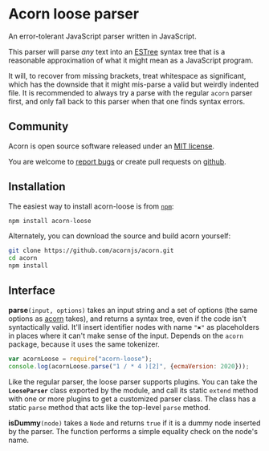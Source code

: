 # Acorn loose parser

An error-tolerant JavaScript parser written in JavaScript.

This parser will parse _any_ text into an
[ESTree](https://github.com/estree/estree) syntax tree that is a
reasonable approximation of what it might mean as a JavaScript
program.

It will, to recover from missing brackets, treat whitespace as
significant, which has the downside that it might mis-parse a valid
but weirdly indented file. It is recommended to always try a parse
with the regular `acorn` parser first, and only fall back to this
parser when that one finds syntax errors.

## Community

Acorn is open source software released under an
[MIT license](https://github.com/acornjs/acorn/blob/master/acorn-loose/LICENSE).

You are welcome to [report
bugs](https://github.com/acornjs/acorn/issues) or create pull requests
on [github](https://github.com/acornjs/acorn).

## Installation

The easiest way to install acorn-loose is from [`npm`](https://www.npmjs.com/):

```sh
npm install acorn-loose
```

Alternately, you can download the source and build acorn yourself:

```sh
git clone https://github.com/acornjs/acorn.git
cd acorn
npm install
```

## Interface

**parse**`(input, options)` takes an input string and a set of options
(the same options as
[acorn](https://github.com/acornjs/acorn/blob/master/acorn/README.md)
takes), and returns a syntax tree, even if the code isn't
syntactically valid. It'll insert identifier nodes with name `"✖"` as
placeholders in places where it can't make sense of the input. Depends
on the `acorn` package, because it uses the same tokenizer.

```javascript
var acornLoose = require("acorn-loose");
console.log(acornLoose.parse("1 / * 4 )[2]", {ecmaVersion: 2020}));
```

Like the regular parser, the loose parser supports plugins. You can
take the **`LooseParser`** class exported by the module, and call its
static `extend` method with one or more plugins to get a customized
parser class. The class has a static `parse` method that acts like the
top-level `parse` method.

**isDummy**`(node)` takes a `Node` and returns `true` if it is a dummy node
inserted by the parser. The function performs a simple equality check on the
node's name.
